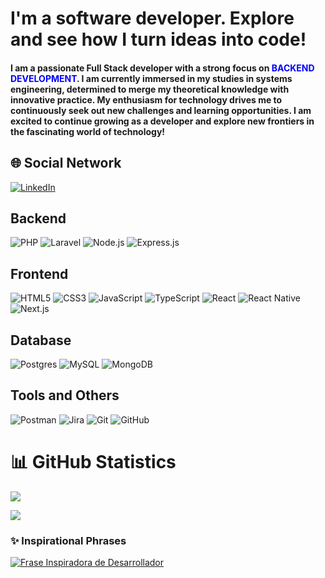 # I'm a software developer. Explore and see how I turn ideas into code!

<h4>I am a passionate Full Stack developer with a strong focus on     
<span style="color: blue; text-transform: uppercase; font-weight: bold">BACKEND DEVELOPMENT</span>. I am currently immersed in my studies in systems engineering, determined to merge my theoretical knowledge with innovative practice. My enthusiasm for technology drives me to continuously seek out new challenges and learning opportunities. I am excited to continue growing as a developer and explore new frontiers in the fascinating world of technology!</h4>


## 🌐 Social Network

[![LinkedIn](https://img.shields.io/badge/LinkedIn-%230077B5.svg?logo=linkedin&logoColor=white)](https://linkedin.com/in/sebastian-mena12)

## Backend
![PHP](https://img.shields.io/badge/php-%23777BB4.svg?style=for-the-badge&logo=php&logoColor=white)
![Laravel](https://img.shields.io/badge/laravel-%23FF2D20.svg?style=for-the-badge&logo=laravel&logoColor=white)
![Node.js](https://img.shields.io/badge/node.js-6DA55F?style=for-the-badge&logo=node.js&logoColor=white)
![Express.js](https://img.shields.io/badge/express.js-%23404d59.svg?style=for-the-badge&logo=express&logoColor=%2361DAFB)

## Frontend
![HTML5](https://img.shields.io/badge/html5-%23E34F26.svg?style=for-the-badge&logo=html5&logoColor=white)
![CSS3](https://img.shields.io/badge/css3-%231572B6.svg?style=for-the-badge&logo=css3&logoColor=white)
![JavaScript](https://img.shields.io/badge/javascript-%23323330.svg?style=for-the-badge&logo=javascript&logoColor=%23F7DF1E)
![TypeScript](https://img.shields.io/badge/typescript-%23007ACC.svg?style=for-the-badge&logo=typescript&logoColor=white)
![React](https://img.shields.io/badge/react-%2320232a.svg?style=for-the-badge&logo=react&logoColor=%2361DAFB)
![React Native](https://img.shields.io/badge/react_native-%2320232a.svg?style=for-the-badge&logo=react&logoColor=%2361DAFB)
![Next.js](https://img.shields.io/badge/next.js-%23000000.svg?style=for-the-badge&logo=next.js&logoColor=white)

## Database
![Postgres](https://img.shields.io/badge/postgres-%23316192.svg?style=for-the-badge&logo=postgresql&logoColor=white)
![MySQL](https://img.shields.io/badge/mysql-%2300f.svg?style=for-the-badge&logo=mysql&logoColor=white)
![MongoDB](https://img.shields.io/badge/MongoDB-%234ea94b.svg?style=for-the-badge&logo=mongodb&logoColor=white)

## Tools and Others
![Postman](https://img.shields.io/badge/Postman-FF6C37?style=for-the-badge&logo=postman&logoColor=white)
![Jira](https://img.shields.io/badge/jira-%230A0FFF.svg?style=for-the-badge&logo=jira&logoColor=white)
![Git](https://img.shields.io/badge/git-%23F05032.svg?style=for-the-badge&logo=git&logoColor=white)
![GitHub](https://img.shields.io/badge/github-%23121011.svg?style=for-the-badge&logo=github&logoColor=white)


# 📊 GitHub Statistics

![](https://github-readme-stats.vercel.app/api?username=SebastianHinestroza12&theme=monokai&hide_border=true&include_all_commits=true&count_private=false)<br/>

![](https://github-readme-stats.vercel.app/api/top-langs/?username=SebastianHinestroza12&theme=monokai&hide_border=true&include_all_commits=true&count_private=false&layout=compact)

### ✨ Inspirational Phrases

[![Frase Inspiradora de Desarrollador](https://quotes-github-readme.vercel.app/api?type=horizontal&lang=es&theme=merko)](https://forismatic.com/es/)


<!-- Proudly created with GPRM ( https://gprm.itsvg.in ) -->
